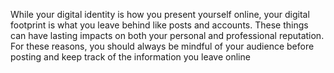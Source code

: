 While your digital identity is how you present yourself online, your digital footprint is what you leave behind like posts and accounts. These things can have lasting impacts on both your personal and professional reputation. For these reasons, you should always be mindful of your audience before posting and keep track of the information you leave online
